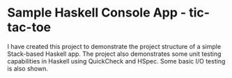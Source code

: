 # Sample Haskell Console App - tic-tac-toe
I have created this project to demonstrate the project structure of a simple Stack-based Haskell app. The project also demonstrates some unit testing capabilities in Haskell using QuickCheck and HSpec. Some basic I/O testing is also shown.
